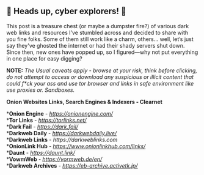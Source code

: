 
## **🚨 Heads up, cyber explorers! 🚨**

This post is a treasure chest (or maybe a dumpster fire?) of various dark web links and resources I’ve stumbled across and decided to share with you fine folks. Some of them still work like a charm, others… well, let’s just say they've ghosted the internet or had their shady servers shut down. Since then, new ones have popped up, so I figured—why not put everything in one place for easy digging?

**NOTE:** _The Usual caveats apply - browse at your risk, think before clicking, do not attempt to access or download any suspicious or illicit content that could f*ck your ass and use tor browser and links in safe environment like use proxies or. Sandboxes._

**Onion Websites Links, Search Engines & Indexers - Clearnet**

***Onion Engine** - _https://onionengine.com/_ \
***Tor Links** - _https://torlinks.net/_ \
***Dark Fail** - _https://dark.fail/_ \
***Darkweb Daily** - _https://darkwebdaily.live/_ \
***Darkweb Links** - _https://darkweblinks.com_ \
***OnionLink Hub** - _https://www.onionlinkhub.com/links/_ \
***Daunt** - _https://daunt.link/_ \
***VowmWeb** - _https://vormweb.de/en/_ \
***Darkweb Archives** - _https://eb-archive.activetk.jp/_   
